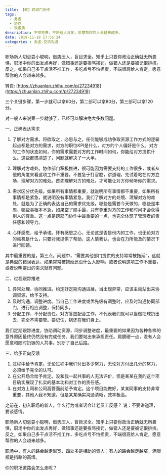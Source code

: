 ```yaml
---
title: 【转】跨部门协作
tags:
  - 务虚
  - 协作
  - 软素质
description: 不怕担责，不断给人肯定，愿意帮你的人会越来越多。          
date: 2019-11-18 17:56:24
categories : 务虚-交流沟通
---
```


职场新人切忌耍小聪明，借势压人，盲目求全。知乎上只要你政治正确就无所畏惧，职场中你的出发点再好，做错事还是要挨骂挨罚，做错人还是要被记恨排挤。反之，如果自己多干点活不推工作，多吃点亏不怕担责，不端很高给人肯定，愿意帮你的人会越来越多。
<!-- more -->
转自: [https://zhuanlan.zhihu.com/p/27234918](https://zhuanlan.zhihu.com/p/27234918)

三个关键步骤，第一步就可以拿60分，第二部可以拿80分，第三部可以拿120分。

对一般人来说第一步就够了，已经可以解决绝大多数问题。

一、正确表达需求

1.  了解对方需求。将欲取之，必思与之，任何能够成功争取资源工作方式的逻辑起点都是对方的需求，对方的职位KPI是什么，对方的个人偏好是什么，对方的工作的状态如何，你的需求需要对方的工作时间如何，你能给对方提供什么。这些都搞清楚了，问题就解决了一大半。
    
2.  理解对方难处。协作部门积极推进，很可能因为需要支持的工作很多，或者从他的角度来看这项工作不重要。不要急于打官腔，讲道理，先试着站在对方立场，理解对方的难处。首先理解对方的难处，才可能让对方你倾听你的需求。
    
3.  需求区分优先级。如果所有事情都重要，就说明所有事情都不重要，如果所有事情都是紧急，就说明没有事情紧急。我们了解对方的处境、理解对方的难处，就是为了正确的表达自己的需求优先级，哪些是需要今天做的，哪些是本周，哪些事根本不急，如果空了顺手最，只有尊重对方的工作和时间才会获得别人的尊重。这一点是跨部门协作中最重要的一点，也完全体现了管理者的责任感和领导力。
    
4.  心怀感恩，给予承诺。怀有感恩之心，无论这是否是份内的工作，也无论对方的动机是什么，只要对我提供了帮助，这人情我认，也会在力所能及的情况下进行回馈。
    

其中最重要的是，第三点。问题中，“需要其他部门提供的支持常常被拖延”，这就是典型的错误表达，如果常常被拖延还没什么大影响，或者说明这项工作不重要，或者说明提出的需求就有问题。

二、过程跟踪推进

1.  异常处理，协同推进。约定好定期沟通进展，当出现异常，应该主动站出来协调资源，给予支持。
2.  及时沟通，调整进度。当自己工作进度或优先级有调整时，应及时沟通协同部门，进行相应调整，保持同步。
3.  分配工作，不分配责任。对方答应配合工作，不代表我们就可以当做把球扔出去，完全不需要管。要记住，锅还在我们身上。

我们定期跟踪进度，协助调动资源，同步调整进度，最重要的如果因为各种各样的意外原因最终仍然没有完成任务，我们要站出来承担责任。肩膀硬一点，没有人会愿意和随时扔锅的人共事，别断了自己后路。

三、给予正向反馈

1.  过程中给予肯定。无论过程中我们付出多少努力，无论对方付出几分的努力，必须给予完全的认可。
2.  在公开场合给予肯定。没和我一起共事的人无法评价，但是某某在我的这个项目确实展现了扎实的基本功和对工作的责任感。
3.  在对方上司和公司高管面前给予肯定。这个项目能做好，某某同事的支持非常重要，其他人我不知道，但是某某确实沟通清晰，效率极高。

之前在，初入职场的新人，什么行为或者话会让老员工反感？ 说：不要讲道理，要谈感情。

职场新人切忌耍小聪明，借势压人，盲目求全。知乎上只要你政治正确就无所畏惧，职场中你的出发点再好，做错事还是要挨骂挨罚，做错人还是要被记恨排挤。反之，如果自己多干点活不推工作，多吃点亏不怕担责，不端很高给人肯定，愿意帮你的人会越来越多。

职场中，有人的路会越走越宽，四处多是相助的贵人；有人的路会越走越窄，满眼都是挡路的高墙。

你的职场道路会怎么走呢？